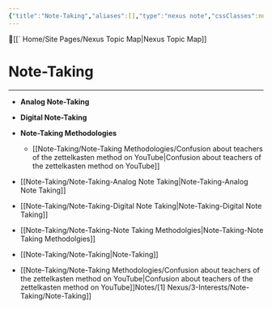 ```yaml
---
{"title":"Note-Taking","aliases":[],"type":"nexus note","cssClasses":null,"publish":true,"dg-publish":true,"permalink":"/note-taking/note-taking/","dgPassFrontmatter":true,"created":"","updated":""}
---
```



🔺[[` Home/Site Pages/Nexus Topic Map\|Nexus Topic Map]]

# Note-Taking
---



- **Analog Note-Taking**
- **Digital Note-Taking**
- **Note-Taking Methodologies**
	- [[Note-Taking/Note-Taking Methodologies/Confusion about  teachers  of the zettelkasten method on YouTube\|Confusion about  teachers  of the zettelkasten method on YouTube]]
- [[Note-Taking/Note-Taking-Analog Note Taking\|Note-Taking-Analog Note Taking]]
- [[Note-Taking/Note-Taking-Digital Note Taking\|Note-Taking-Digital Note Taking]]
- [[Note-Taking/Note-Taking-Note Taking Methodolgies\|Note-Taking-Note Taking Methodolgies]]
- [[Note-Taking/Note-Taking\|Note-Taking]]


- [[Note-Taking/Note-Taking Methodologies/Confusion about  teachers  of the zettelkasten method on YouTube\|Confusion about  teachers  of the zettelkasten method on YouTube]]Notes/[1] Nexus/3-Interests/Note-Taking/Note-Taking]]